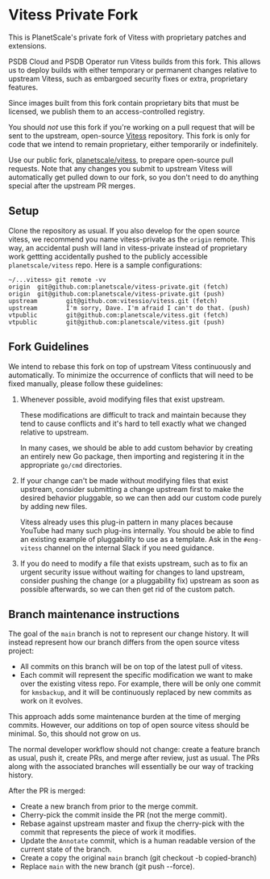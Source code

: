 # Vitess Private Fork

This is PlanetScale's private fork of Vitess with proprietary patches and extensions.

PSDB Cloud and PSDB Operator run Vitess builds from this fork. This allows us to deploy
builds with either temporary or permanent changes relative to upstream Vitess,
such as embargoed security fixes or extra, proprietary features.

Since images built from this fork contain proprietary bits that must be licensed,
we publish them to an access-controlled registry.

You should _not_ use this fork if you're working on a pull request that will be sent
to the upstream, open-source [Vitess](https://github.com/vitessio/vitess) repository.
This fork is only for code that we intend to remain proprietary, either temporarily
or indefinitely.

Use our public fork, [planetscale/vitess](https://github.com/planetscale/vitess),
to prepare open-source pull requests. Note that any changes you submit to upstream
Vitess will automatically get pulled down to our fork, so you don't need to do
anything special after the upstream PR merges.

## Setup

Clone the repository as usual. If you also develop for the open source vitess,
we recommend you name vitess-private as the `origin` remote. This way, an accidental
push will land in vitess-private instead of proprietary work gettting accidentally
pushed to the publicly accessible `planetscale/vitess` repo. Here is a sample
configurations:

```
~/...vitess> git remote -vv
origin  git@github.com:planetscale/vitess-private.git (fetch)
origin  git@github.com:planetscale/vitess-private.git (push)
upstream        git@github.com:vitessio/vitess.git (fetch)
upstream        I'm sorry, Dave. I'm afraid I can't do that. (push)
vtpublic        git@github.com:planetscale/vitess.git (fetch)
vtpublic        git@github.com:planetscale/vitess.git (push)
```

## Fork Guidelines

We intend to rebase this fork on top of upstream Vitess continuously and automatically.
To minimize the occurrence of conflicts that will need to be fixed manually,
please follow these guidelines:

1. Whenever possible, avoid modifying files that exist upstream.

   These modifications are difficult to track and maintain because they tend to
   cause conflicts and it's hard to tell exactly what we changed relative
   to upstream.

   In many cases, we should be able to add custom behavior by creating an entirely
   new Go package, then importing and registering it in the appropriate
   `go/cmd` directories.

1. If your change can't be made without modifying files that exist upstream,
   consider submitting a change upstream first to make the desired behavior
   pluggable, so we can then add our custom code purely by adding new files.

   Vitess already uses this plug-in pattern in many places because YouTube
   had many such plug-ins internally. You should be able to find an existing
   example of pluggability to use as a template. Ask in the `#eng-vitess` channel
   on the internal Slack if you need guidance.

1. If you do need to modify a file that exists upstream, such as to fix an urgent
   security issue without waiting for changes to land upstream, consider pushing
   the change (or a pluggability fix) upstream as soon as possible afterwards,
   so we can then get rid of the custom patch.

## Branch maintenance instructions

The goal of the `main` branch is not to represent our change history. It will
instead represent how our branch differs from the open source vitess project:

* All commits on this branch will be on top of the latest pull of vitess.
* Each commit will represent the specific modification we want to make over
  the existing vitess repo. For example, there will be only one commit for
  `kmsbackup`, and it will be continuously replaced by new commits as work
  on it evolves.

This approach adds some maintenance burden at the time of merging commits.
However, our additions on top of open source vitess should be minimal.
So, this should not grow on us.

The normal developer workflow should not change: create a feature branch
as usual, push it, create PRs, and merge after review, just as usual.
The PRs along with the associated branches will essentially be our way
of tracking history.

After the PR is merged:
* Create a new branch from prior to the merge commit.
* Cherry-pick the commit inside the PR (not the merge commit).
* Rebase against upstream master and fixup the cherry-pick with the
  commit that represents the piece of work it modifies.
* Update the `Annotate` commit, which is a human readable version of
  the current state of the branch.
* Create a copy the original `main` branch (git checkout -b copied-branch)
* Replace `main` with the new branch (git push --force).
